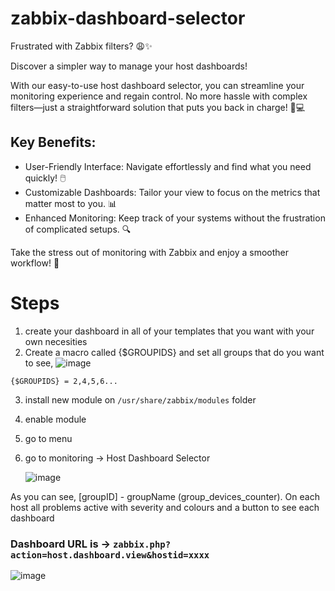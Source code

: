 # zabbix-dashboard-selector
Frustrated with Zabbix filters? 😩✨ 

Discover a simpler way to manage your host dashboards!


With our easy-to-use host dashboard selector, you can streamline your monitoring experience and regain control. No more hassle with complex filters—just a straightforward solution that puts you back in charge! 🚀💻

## Key Benefits:
- User-Friendly Interface: Navigate effortlessly and find what you need quickly! 🖱️
- Customizable Dashboards: Tailor your view to focus on the metrics that matter most to you. 📊
- Enhanced Monitoring: Keep track of your systems without the frustration of complicated setups. 🔍

Take the stress out of monitoring with Zabbix and enjoy a smoother workflow! 🌟

# Steps
1. create your dashboard in all of your templates that you want with your own necesities
2. Create a macro called {$GROUPIDS} and set all groups that do you want to see, 
  ![image](https://github.com/user-attachments/assets/61ed0b8c-74cc-4d98-a76f-d947020aadac)

 `{$GROUPIDS} = 2,4,5,6...` 
 
3. install new module on `/usr/share/zabbix/modules` folder
4. enable module
5. go to menu
6. go to monitoring -> Host Dashboard Selector
   
   ![image](https://github.com/user-attachments/assets/620bc60e-6b50-4506-915c-eb85b59da468)



As you can see, [groupID] - groupName (group_devices_counter).
On each host all problems active with severity and colours and a button to see each dashboard 

### Dashboard URL is -> `zabbix.php?action=host.dashboard.view&hostid=xxxx`

![image](https://github.com/user-attachments/assets/e792758f-1d10-45f2-8353-99ba60581a31)
